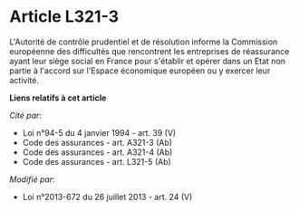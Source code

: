 # Article L321-3

L'Autorité de contrôle prudentiel et de résolution informe la Commission européenne des difficultés que rencontrent les
entreprises de réassurance ayant leur siège social en France pour s'établir et opérer dans un Etat non partie à l'accord sur
l'Espace économique européen ou y exercer leur activité.

**Liens relatifs à cet article**

_Cité par_:

  - Loi n°94-5 du 4 janvier 1994 - art. 39 (V)
  - Code des assurances - art. A321-3 (Ab)
  - Code des assurances - art. A321-4 (Ab)
  - Code des assurances - art. L321-5 (Ab)

_Modifié par_:

  - Loi n°2013-672 du 26 juillet 2013 - art. 24 (V)

